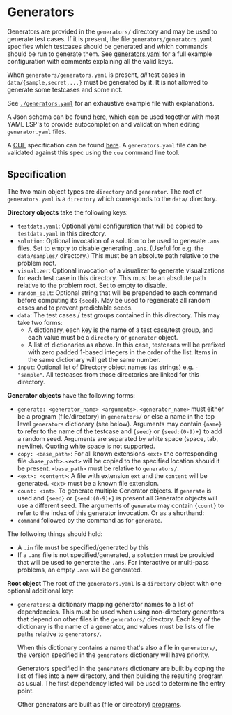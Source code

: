 # Generators

Generators are provided in the `generators/` directory and may be used to
generate test cases. If it is present, the file `generators/generators.yaml`
specifies which testcases should be generated and which commands should be run
to generate them. See [generators.yaml](generators.yaml) for a full example
configuration with comments explaining all the valid keys.

When `generators/generators.yaml` is present, _all_ test cases in
`data/{sample,secret,...}` must be generated by it. It is not allowed to generate
some testcases and some not.

See [`./generators.yaml`](./generators.yaml) for an exhaustive example file with explanations.

A Json schema can be found [here](../support/schemas/generators_yaml_schema.json), which
can be used together with most YAML LSP's to provide autocompletion and
validation when editing `generator.yaml` files.

A [CUE](https://cuelang.org/docs/references/spec/) specification can be found [here](../support/schemas/generators.cue).
A `generators.yaml` file can be validated against this spec using the `cue`
command line tool.

## Specification

The two main object types are `directory` and `generator`. The root of `generators.yaml` is a `directory` which corresponds to the `data/` directory.

**Directory objects** take the following keys:

- `testdata.yaml`: Optional yaml configuration that will be copied to `testdata.yaml` in this directory.
- `solution`: Optional invocation of a solution to be used to generate `.ans` files. Set to empty to disable generating `.ans`. (Useful for e.g. the `data/samples/` directory.) This must be an absolute path relative to the problem root.
- `visualizer`: Optional invocation of a visualizer to generate visualizations for each test case in this directory.
  This must be an absolute path relative to the problem root. Set to empty to disable.
- `random_salt`: Optional string that will be prepended to each command before computing its `{seed}`. May be used to regenerate all random cases and to prevent predictable seeds.
- `data`: The test cases / test groups contained in this directory. This may take two forms:
  - A dictionary, each key is the name of a test case/test group, and each value must be a `directory` or `generator` object.
  - A list of dictionaries as above. In this case, testcases will be prefixed with zero padded 1-based integers in the order of the list. Items in the same dictionary will get the same number.
- `input`: Optional list of Directory object names (as strings) e.g. `- "sample"`. All testcases from those directories are linked for this directory.

**Generator objects** have the following forms:

- `generate: <generator_name> <arguments>`. `<generator_name>` must either be a program (file/directory) in `generators/` or else a name in the top level `generators` dictionary (see below). Arguments may contain `{name}` to refer to the name of the testcase and `{seed}` or `{seed:(0-9)+}` to add a random seed. Arguments are separated by white space (space, tab, newline). Quoting white space is not supported.
- `copy: <base_path>`: For all known extensions `<ext>` the corresponding file `<base_path>.<ext>` will be copied to the specified location should it be present. `<base_path>` must be relative to `generators/`.
- `<ext>: <content>`: A file with extension `ext` and the `content` will be generated. `<ext>` must be a known file extension.
- `count: <int>`. To generate multiple Generator objects. If `generate` is used and `{seed}` or `{seed:(0-9)+}` is present all Generator objects will use a different seed. The arguments of `generate` may contain `{count}` to refer to the index of this generator invocation.
Or as a shorthand:
- `command` followed by the command as for `generate`.

The follwoing things should hold:
- A `.in` file must be specified/generated by this
- If a `.ans` file is not specified/generated, a `solution` must be provided that will be used to generate the `.ans`. For interactive or multi-pass problems, an empty `.ans` will be generated.

**Root object**
The root of the `generators.yaml` is a `directory` object with one optional additional key:

- `generators`: a dictionary mapping generator names to a list of dependencies.
  This must be used when using non-directory generators that depend on other files in the `generators/` directory. Each key of the dictionary is the name of a generator, and values must be lists of file paths relative to `generators/`.

  When this dictionary contains a name that's also a file in `generators/`, the version specified in the `generators` dictionary will have priority.

  Generators specified in the `generators` dictionary are built by coping the list of files into a new directory, and then building the resulting program as usual. The first dependency listed will be used to determine the entry point.

  Other generators are built as (file or directory) [programs](./Problem_Format#Programs).
